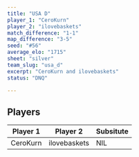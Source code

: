 ```yaml
---
title: "USA D"
player_1: "CeroKurn"
player_2: "ilovebaskets"
match_difference: "1-1"
map_difference: "3-5"
seed: "#56"
average_elo: "1715"
sheet: "silver"
team_slug: "usa_d"
excerpt: "CeroKurn and ilovebaskets"
status: "DNQ"

---
```

## Players

| Player 1 | Player 2 | Subsitute |
| -- | -- | -- |
| CeroKurn | ilovebaskets | NIL |
